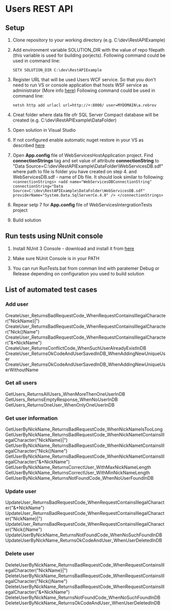 # Users REST API

## Setup

1. Clone repository to your working directory (e.g. C:\dev\RestAPIExample)
2. Add environment variable SOLUTION\_DIR with the value of repo filepath 
(this variable is used for building porjects).
Following command could be used in command line:  
  
    `SETX SOLUTION_DIR C:\dev\RestAPIExample`
3. Register URL that will be used Users WCF service. 
So that you don't need to run VS or console application that hosts WSF service as administrator
(More info [here](https://msdn.microsoft.com/library/ms733768(v=vs.110).aspx)) 
Following command could be used in command line: 

    `netsh http add urlacl url=http://+:8000/ user=MYDOMAIN\a.rebrov`

4. Creat folder where data file ofr SQL Server Compact database will be created (e.g. C:\dev\RestAPIExample\DataFolder)

5. Open solution in Visual Studio

6. If not configured enable automatic nuget restore in your VS as described
 [here](https://docs.microsoft.com/en-us/nuget/consume-packages/package-restore#migrating-to-automatic-restore)

7. Open __App.config__ file of WebServicesHostApplication project.
Find __connectionStrings__ tag and set value of attribute __connectionString__ 
to "Data Source=C:\dev\RestAPIExample\DataFolder\WebServicesDB.sdf"
where path to file is folder you have created on step 4. and WebServicesDB.sdf - name of Db file.
It should look similar to following:
    `<connectionStrings>
        <add name="WebServicesDBConnectionString" connectionString="Data Source=C:\dev\RestAPIExample\DataFolder\WebServicesDB.sdf" providerName="System.Data.SqlServerCe.4.0" />
    </connectionStrings>`
8. Repear setp 7 for __App.config__ file of WebServicesIntergrationTests project

9. Build solution

## Run tests using NUnit console

1. Install NUnit 3 Console - download and install it from [here](https://github.com/nunit/nunit-console/releases/tag/3.6.1)

2. Make sure NUnit Console is in your PATH

3. You can run RunTests.bat from comman lind with paratemer Debug or Release 
depending on configuration you used to build solution

## List of automated test cases

### Add user
CreateUser\_ReturnsBadRequestCode\_WhenRequestContainsIllegalCharacter(&quot;NickName}|&quot;)
CreateUser\_ReturnsBadRequestCode\_WhenRequestContainsIllegalCharacter(&quot;Nick()Name&quot;) 
CreateUser\_ReturnsBadRequestCode\_WhenRequestContainsIllegalCharacter(&quot;&amp;*NickName&quot;) 
CreateUser\_ReturnsConflictCode\_WhenSuchUserAlreadyExistInDB 
CreateUser\_ReturnsOkCodeAndUserSavedInDB\_WhenAddingNewUniqueUser 
CreateUser\_ReturnsOkCodeAndUserSavedInDB\_WhenAddingNewUniqueUserWithoutName 

### Get all users
GetUsers\_ReturnsAllUsers\_WhenMoreThenOneUserInDB 
GetUsers\_ReturnsEmptyResponse\_WhenNoUserInDB 
GetUsers\_ReturnsOneUser\_WhenOnlyOneUserInDB 

### Get user information
GetUserByNickName\_ReturnsBadRequestCode\_WhenNickNameIsTooLong 
GetUserByNickName\_ReturnsBadRequestCode\_WhenNickNametContainsIllegalCharacter(&quot;NickName}|&quot;) 
GetUserByNickName\_ReturnsBadRequestCode\_WhenNickNametContainsIllegalCharacter(&quot;Nick()Name&quot;) 
GetUserByNickName\_ReturnsBadRequestCode\_WhenNickNametContainsIllegalCharacter(&quot;&amp;*NickName&quot;) 
GetUserByNickName\_ReturnsCorrectUser\_WithMaxNickNameLength 
GetUserByNickName\_ReturnsCorrectUser\_WithMinNickNameLength 
GetUserByNickName\_ReturnsNotFoundCode_WhenNoUserFoundInDB 

### Update user
UpdateUser\_ReturnsBadRequestCode\_WhenRequestContainsIllegalCharacter(&quot;&amp;*NickName&quot;) 
UpdateUser\_ReturnsBadRequestCode\_WhenRequestContainsIllegalCharacter(&quot;NickName}|&quot;) 
UpdateUser\_ReturnsBadRequestCode\_WhenRequestContainsIllegalCharacter(&quot;Nick()Name&quot;) 
UpdateUserByNickName\_ReturnsNotFoundCode\_WhenNoSuchFoundInDB 
UpdateUserByNickName\_ReturnsOkCodeAndUser\_WhenUserDeletedInDB 

### Delete user
DeleteUserByNickName_ReturnsBadRequestCode_WhenRequestContainsIllegalCharacter(&quot;NickName}|&quot;) 
DeleteUserByNickName_ReturnsBadRequestCode_WhenRequestContainsIllegalCharacter(&quot;Nick()Name&quot;) 
DeleteUserByNickName_ReturnsBadRequestCode_WhenRequestContainsIllegalCharacter(&quot;&amp;*NickName&quot;) 
DeleteUserByNickName_ReturnsNotFoundCode_WhenNoSuchFoundInDB 
DeleteUserByNickName_ReturnsOkCodeAndUser_WhenUserDeletedInDB 


